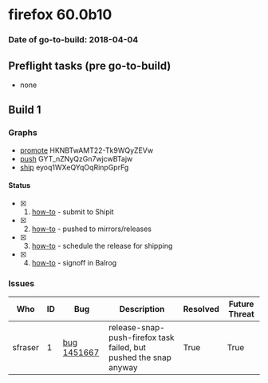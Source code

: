 # firefox 60.0b10

### Date of go-to-build: 2018-04-04

## Preflight tasks (pre go-to-build)
- none

## Build 1  

### Graphs
* [promote](https://tools.taskcluster.net/push-inspector/#/HKNBTwAMT22-Tk9WQyZEVw) HKNBTwAMT22-Tk9WQyZEVw
* [push](https://tools.taskcluster.net/push-inspector/#/GYT_nZNyQzGn7wjcwBTajw) GYT_nZNyQzGn7wjcwBTajw
* [ship](https://tools.taskcluster.net/push-inspector/#/eyoq1WXeQYqOqRinpGprFg) eyoq1WXeQYqOqRinpGprFg


#### Status
- [x] 1.  [how-to](https://wiki.mozilla.org/Release:Release_Automation_on_Mercurial:Starting_a_Release#Submit_to_Ship_It)  - submit to Shipit
- [x] 2.  [how-to](https://github.com/mozilla-releng/releasewarrior-2.0/blob/master/docs/release-promotion/desktop/howto.md#push-artifacts-to-releases-directory)  - pushed to mirrors/releases
- [x] 3.  [how-to](https://github.com/mozilla-releng/releasewarrior-2.0/blob/master/docs/release-promotion/desktop/howto.md#ship-the-release)  - schedule the release for shipping
- [x] 4.  [how-to](https://github.com/mozilla-releng/releasewarrior-2.0/blob/master/docs/release-promotion/desktop/howto.md#obtain-sign-offs-for-changes)  - signoff in Balrog

### Issues
| Who                 | ID               | Bug                                                                 | Description                | Resolved                | Future Threat                |
| ------------------- | ---------------- | ------------------------------------------------------------------- | -------------------------- | ----------------------- | ---------------------------- |
| sfraser  | 1 | [bug 1451667](https://bugzil.la/1451667)        | release-snap-push-firefox task failed, but pushed the snap anyway | True | True |

